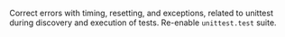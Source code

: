 Correct errors with timing, resetting, and exceptions, related to unittest during discovery and execution of tests. Re-enable `unittest.test` suite.
